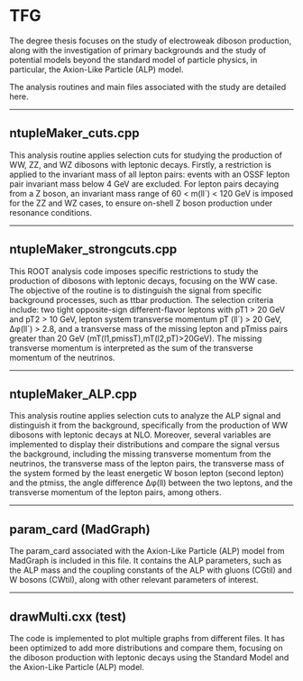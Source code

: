 # TFG

The degree thesis focuses on the study of electroweak diboson production, along with the investigation of primary backgrounds and the study of potential models beyond the standard model of particle physics, in particular, the Axion-Like Particle (ALP) model. 

The analysis routines and main files associated with the study are detailed here.


--------------------
ntupleMaker_cuts.cpp
--------------------
This analysis routine applies selection cuts for studying the production of WW, ZZ, and WZ dibosons with leptonic decays. Firstly, a restriction is applied to the invariant mass of all lepton pairs: events with an OSSF lepton pair invariant mass below 4 GeV are excluded. For lepton pairs decaying from a Z boson, an invariant mass range of 60 < m(ll´) < 120 GeV is imposed for the ZZ and WZ cases, to ensure on-shell Z boson production under resonance conditions.


--------------------
ntupleMaker_strongcuts.cpp
--------------------

This ROOT analysis code imposes specific restrictions to study the production of dibosons with leptonic decays, focusing on the WW case. The objective of the routine is to distinguish the signal from specific background processes, such as ttbar production. The selection criteria include: two tight opposite-sign different-flavor leptons with pT1 > 20 GeV and pT2 > 10 GeV, lepton system transverse momentum pT (ll´) > 20 GeV, ∆φ(ll´) > 2.8, and a transverse mass of the missing lepton and pTmiss pairs greater than 20 GeV (mT​(l1​,pmissT​),mT​(l2​,pT​)>20GeV). The missing transverse momentum is interpreted as the sum of the transverse momentum of the neutrinos.


--------------------
ntupleMaker_ALP.cpp
--------------------
This analysis routine applies selection cuts to analyze the ALP signal and distinguish it from the background, specifically from the production of WW dibosons with leptonic decays at NLO. Moreover, several variables are implemented to display their distributions and compare the signal versus the background, including the missing transverse momentum from the neutrinos, the transverse mass of the lepton pairs, the transverse mass of the system formed by the least energetic W boson lepton (second lepton) and the ptmiss, the angle difference ∆φ(ll) between the two leptons, and the transverse momentum of the lepton pairs, among others.


--------------------
param_card (MadGraph)
--------------------
The param_card associated with the Axion-Like Particle (ALP) model from MadGraph is included in this file. It contains the ALP parameters, such as the ALP mass and the coupling constants of the ALP with gluons (CGtil) and W bosons (CWtil), along with other relevant parameters of interest.

--------------------
drawMulti.cxx (test)
--------------------
The code is implemented to plot multiple graphs from different files. It has been optimized to add more distributions and compare them, focusing on the diboson production with leptonic decays using the Standard Model and the Axion-Like Particle (ALP) model.
